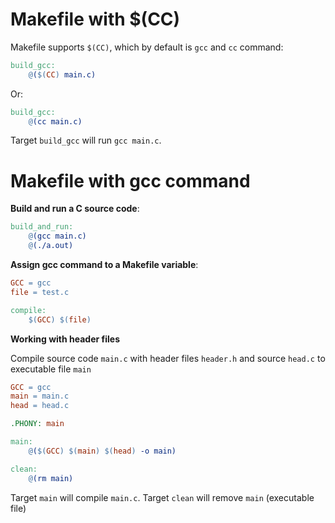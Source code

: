 # Makefile with $(CC)

Makefile supports ``$(CC)``, which by default is ``gcc`` and ``cc`` command:
```Makefile
build_gcc:
	@($(CC) main.c)
```
Or:
```Makefile
build_gcc:
	@(cc main.c)
```
Target ``build_gcc`` will run ``gcc main.c``.
# Makefile with gcc command
**Build and run a C source code**:
```Makefile
build_and_run: 
	@(gcc main.c)
	@(./a.out)
```
**Assign gcc command to a Makefile variable**:
```Makefile
GCC = gcc
file = test.c

compile:
	$(GCC) $(file)
```

**Working with header files**

Compile source code ``main.c`` with header files ``header.h`` and source ``head.c`` to executable file ``main``

```Makefile
GCC = gcc
main = main.c
head = head.c 

.PHONY: main

main:
	@($(GCC) $(main) $(head) -o main)

clean:
	@(rm main)
```

Target ``main`` will compile ``main.c``. Target ``clean`` will remove ``main`` (executable file)
